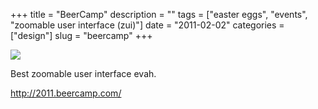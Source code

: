 +++
title = "BeerCamp"
description = ""
tags = ["easter eggs", "events", "zoomable user interface (zui)"]
date = "2011-02-02"
categories = ["design"]
slug = "beercamp"
+++


 

  <div id="screens-thumbs" class="clearfix">
    <div class="txt-center" id="design-submission"><a href="http://2011.beercamp.com/"><img id='bluga-thumbnail-2472' class='bluga-thumbnail large' src='/media/bluga/
wt4d49bd0d8f030_large.jpg'/></a></div>  
  </div>   
<p>Best zoomable user interface evah.</p>

<p><a href="http://2011.beercamp.com/">http://2011.beercamp.com/</a></p>




